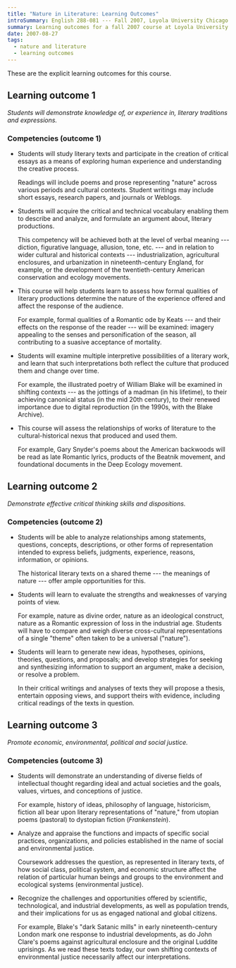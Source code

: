```yaml
---
title: "Nature in Literature: Learning Outcomes"
introSummary: English 288-081 --- Fall 2007, Loyola University Chicago
summary: Learning outcomes for a fall 2007 course at Loyola University Chicago on English literature and the natural world
date: 2007-08-27
tags:
  - nature and literature
  - learning outcomes
---
```


These are the explicit learning outcomes for this course.

## Learning outcome 1

*Students will demonstrate knowledge of, or experience in, literary traditions and expressions.*

### Competencies (outcome 1)

* Students will study literary texts and participate in the creation of critical essays as a means of exploring human experience and understanding the creative process.

  Readings will include poems and prose representing "nature" across various periods and cultural contexts. Student writings may include short essays, research papers, and journals or Weblogs.

* Students will acquire the critical and technical vocabulary enabling them to describe and analyze, and formulate an argument about, literary productions.

  This competency will be achieved both at the level of verbal meaning --- diction, figurative language, allusion, tone, etc. --- and in relation to wider cultural and historical contexts --- industrialization, agricultural enclosures, and urbanization in nineteenth-century England, for example, or the development of the twentieth-century American conservation and ecology movements.

* This course will help students learn to assess how formal qualities of literary productions determine the nature of the experience offered and affect the response of the audience.

  For example, formal qualities of a Romantic ode by Keats --- and their effects on the response of the reader --- will be examined: imagery appealing to the senses and personification of the season, all contributing to a suasive acceptance of mortality.

* Students will examine multiple interpretive possibilities of a literary work, and learn that such interpretations both reflect the culture that produced them and change over time.

  For example, the illustrated poetry of William Blake will be examined in shifting contexts --- as the jottings of a madman (in his lifetime), to their achieving canonical status (in the mid 20th century), to their renewed importance due to digital reproduction (in the 1990s, with the Blake Archive).

* This course will assess the relationships of works of literature to the cultural-historical nexus that produced and used them.

  For example, Gary Snyder's poems about the American backwoods will be read as late Romantic lyrics, products of the Beatnik movement, and foundational documents in the Deep Ecology movement.

## Learning outcome 2

*Demonstrate effective critical thinking skills and dispositions.*

### Competencies (outcome 2)

* Students will be able to analyze relationships among statements, questions, concepts, descriptions, or other forms of representation intended to express beliefs, judgments, experience, reasons, information, or opinions.

  The historical literary texts on a shared theme --- the meanings of nature --- offer ample opportunities for this.

* Students will learn to evaluate the strengths and weaknesses of varying points of view.

  For example, nature as divine order, nature as an ideological construct, nature as a Romantic expression of loss in the industrial age. Students will have to compare and weigh diverse cross-cultural representations of a single "theme" often taken to be a universal ("nature").

* Students will learn to generate new ideas, hypotheses, opinions, theories, questions, and proposals; and develop strategies for seeking and synthesizing information to support an argument, make a decision, or resolve a problem.

  In their critical writings and analyses of texts they will propose a thesis, entertain opposing views, and support theirs with evidence, including critical readings of the texts in question.

## Learning outcome 3

*Promote economic, environmental, political and social justice.*

### Competencies (outcome 3)

* Students will demonstrate an understanding of diverse fields of intellectual thought regarding ideal and actual societies and the goals, values, virtues, and conceptions of justice.

  For example, history of ideas, philosophy of language, historicism, fiction all bear upon literary representations of "nature," from utopian poems (pastoral) to dystopian fiction (<cite>Frankenstein</cite>).

* Analyze and appraise the functions and impacts of specific social practices, organizations, and policies established in the name of social and environmental justice.

  Coursework addresses the question, as represented in literary texts, of how social class, political system, and economic structure affect the relation of particular human beings and groups to the environment and ecological systems (environmental justice).

* Recognize the challenges and opportunities offered by scientific, technological, and industrial developments, as well as population trends, and their implications for us as engaged national and global citizens.

  For example, Blake's "dark Satanic mills" in early nineteenth-century London mark one response to industrial developments, as do John Clare's poems against agricultural enclosure and the original Luddite uprisings. As we read these texts today, our own shifting contexts of environmental justice necessarily affect our interpretations.

